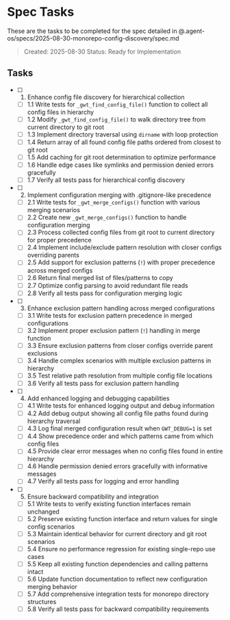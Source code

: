 # Spec Tasks

These are the tasks to be completed for the spec detailed in @.agent-os/specs/2025-08-30-monorepo-config-discovery/spec.md

> Created: 2025-08-30
> Status: Ready for Implementation

## Tasks

- [ ] 1. Enhance config file discovery for hierarchical collection
  - [ ] 1.1 Write tests for `_gwt_find_config_file()` function to collect all config files in hierarchy
  - [ ] 1.2 Modify `_gwt_find_config_file()` to walk directory tree from current directory to git root
  - [ ] 1.3 Implement directory traversal using `dirname` with loop protection
  - [ ] 1.4 Return array of all found config file paths ordered from closest to git root
  - [ ] 1.5 Add caching for git root determination to optimize performance
  - [ ] 1.6 Handle edge cases like symlinks and permission denied errors gracefully
  - [ ] 1.7 Verify all tests pass for hierarchical config discovery

- [ ] 2. Implement configuration merging with .gitignore-like precedence
  - [ ] 2.1 Write tests for `_gwt_merge_configs()` function with various merging scenarios
  - [ ] 2.2 Create new `_gwt_merge_configs()` function to handle configuration merging
  - [ ] 2.3 Process collected config files from git root to current directory for proper precedence
  - [ ] 2.4 Implement include/exclude pattern resolution with closer configs overriding parents
  - [ ] 2.5 Add support for exclusion patterns (`!`) with proper precedence across merged configs
  - [ ] 2.6 Return final merged list of files/patterns to copy
  - [ ] 2.7 Optimize config parsing to avoid redundant file reads
  - [ ] 2.8 Verify all tests pass for configuration merging logic

- [ ] 3. Enhance exclusion pattern handling across merged configurations
  - [ ] 3.1 Write tests for exclusion pattern precedence in merged configurations
  - [ ] 3.2 Implement proper exclusion pattern (`!`) handling in merge function
  - [ ] 3.3 Ensure exclusion patterns from closer configs override parent exclusions
  - [ ] 3.4 Handle complex scenarios with multiple exclusion patterns in hierarchy
  - [ ] 3.5 Test relative path resolution from multiple config file locations
  - [ ] 3.6 Verify all tests pass for exclusion pattern handling

- [ ] 4. Add enhanced logging and debugging capabilities
  - [ ] 4.1 Write tests for enhanced logging output and debug information
  - [ ] 4.2 Add debug output showing all config file paths found during hierarchy traversal
  - [ ] 4.3 Log final merged configuration result when `GWT_DEBUG=1` is set
  - [ ] 4.4 Show precedence order and which patterns came from which config files
  - [ ] 4.5 Provide clear error messages when no config files found in entire hierarchy
  - [ ] 4.6 Handle permission denied errors gracefully with informative messages
  - [ ] 4.7 Verify all tests pass for logging and error handling

- [ ] 5. Ensure backward compatibility and integration
  - [ ] 5.1 Write tests to verify existing function interfaces remain unchanged
  - [ ] 5.2 Preserve existing function interface and return values for single config scenarios
  - [ ] 5.3 Maintain identical behavior for current directory and git root scenarios
  - [ ] 5.4 Ensure no performance regression for existing single-repo use cases
  - [ ] 5.5 Keep all existing function dependencies and calling patterns intact
  - [ ] 5.6 Update function documentation to reflect new configuration merging behavior
  - [ ] 5.7 Add comprehensive integration tests for monorepo directory structures
  - [ ] 5.8 Verify all tests pass for backward compatibility requirements